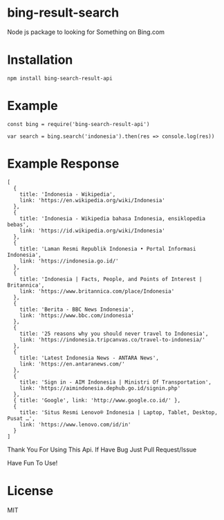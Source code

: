 # bing-result-search

Node js package to looking for Something on Bing.com

# Installation

```
npm install bing-search-result-api
```

# Example

```
const bing = require('bing-search-result-api')

var search = bing.search('indonesia').then(res => console.log(res))
```

# Example Response
```
[
  {
    title: 'Indonesia - Wikipedia',
    link: 'https://en.wikipedia.org/wiki/Indonesia'
  },
  {
    title: 'Indonesia - Wikipedia bahasa Indonesia, ensiklopedia bebas',
    link: 'https://id.wikipedia.org/wiki/Indonesia'
  },
  {
    title: 'Laman Resmi Republik Indonesia • Portal Informasi Indonesia',
    link: 'https://indonesia.go.id/'
  },
  {
    title: 'Indonesia | Facts, People, and Points of Interest | Britannica',
    link: 'https://www.britannica.com/place/Indonesia'
  },
  {
    title: 'Berita - BBC News Indonesia',
    link: 'https://www.bbc.com/indonesia'
  },
  {
    title: '25 reasons why you should never travel to Indonesia',
    link: 'https://indonesia.tripcanvas.co/travel-to-indonesia/'
  },
  {
    title: 'Latest Indonesia News - ANTARA News',
    link: 'https://en.antaranews.com/'
  },
  {
    title: 'Sign in - AIM Indonesia | Ministri Of Transportation',
    link: 'https://aimindonesia.dephub.go.id/signin.php'
  },
  { title: 'Google', link: 'http://www.google.co.id/' },
  {
    title: 'Situs Resmi Lenovo® Indonesia | Laptop, Tablet, Desktop, Pusat …',
    link: 'https://www.lenovo.com/id/in'
  }
]
```

Thank You For Using This Api. If Have Bug Just Pull Request/Issue

Have Fun To Use!

# License
MIT
